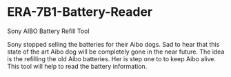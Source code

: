 # ERA-7B1-Battery-Reader
Sony AIBO Battery Refill Tool

Sony stopped selling the batteries for their Aibo dogs. Sad to hear that this state of the art Aibo dog will be completely gone in the near future. The idea is the refilling the old Aibo batteries. Her is step one to to keep Aibo alive. This tool will help to read the battery information. 

